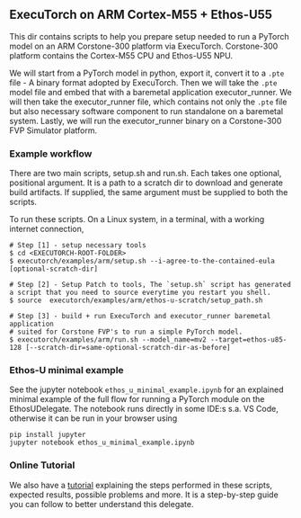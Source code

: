 ## ExecuTorch on ARM Cortex-M55 + Ethos-U55

This dir contains scripts to help you prepare setup needed to run a PyTorch
model on an ARM Corstone-300 platform via ExecuTorch. Corstone-300 platform
contains the Cortex-M55 CPU and Ethos-U55 NPU.

We will start from a PyTorch model in python, export it, convert it to a `.pte`
file - A binary format adopted by ExecuTorch. Then we will take the `.pte`
model file and embed that with a baremetal application executor_runner. We will
then take the executor_runner file, which contains not only the `.pte` file but
also necessary software component to run standalone on a baremetal system.
Lastly, we will run the executor_runner binary on a Corstone-300 FVP Simulator
platform.

### Example workflow

There are two main scripts, setup.sh and run.sh. Each takes one optional,
positional argument. It is a path to a scratch dir to download and generate
build artifacts. If supplied, the same argument must be supplied to both the scripts.

To run these scripts. On a Linux system, in a terminal, with a working internet connection,
```
# Step [1] - setup necessary tools
$ cd <EXECUTORCH-ROOT-FOLDER>
$ executorch/examples/arm/setup.sh --i-agree-to-the-contained-eula [optional-scratch-dir]

# Step [2] - Setup Patch to tools, The `setup.sh` script has generated a script that you need to source everytime you restart you shell. 
$ source  executorch/examples/arm/ethos-u-scratch/setup_path.sh

# Step [3] - build + run ExecuTorch and executor_runner baremetal application
# suited for Corstone FVP's to run a simple PyTorch model.
$ executorch/examples/arm/run.sh --model_name=mv2 --target=ethos-u85-128 [--scratch-dir=same-optional-scratch-dir-as-before]
```

### Ethos-U minimal example

See the jupyter notebook `ethos_u_minimal_example.ipynb` for an explained minimal example of the full flow for running a
PyTorch module on the EthosUDelegate. The notebook runs directly in some IDE:s s.a. VS Code, otherwise it can be run in
your browser using
```
pip install jupyter
jupyter notebook ethos_u_minimal_example.ipynb
```

### Online Tutorial

We also have a [tutorial](https://pytorch.org/executorch/main/executorch-arm-delegate-tutorial) explaining the steps performed in these
scripts, expected results, possible problems and more. It is a step-by-step guide
you can follow to better understand this delegate.
